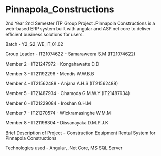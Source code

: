 # Pinnapola_Constructions

2nd Year 2nd Semester ITP Group Project .Pinnapola Constructions is a web-based ERP system built with angular and ASP.net core to deliver efficient business solutions for users.

Batch - Y2_S2_WE_IT_01.02

Group Leader - IT21074622 - Samaraweera S.M (IT21074622)

Member 2 - IT21247972 - Kongahawatte D.D

Member 3 - IT21192296 - Mendis W.W.B.B

Member 4 - IT21562488 - Anjana A.H.S (IT21562488)

Member 5 - IT21487934 - Chamoda G.M.W.Y (IT21487934)

Member 6 - IT21229084 - Iroshan G.H.M

Member 7 - IT21270574 - Wickramasinghe W.M.M

Member 8 - IT21198304 - Dissanayaka D.M.P.J.K

Brief Description of Project - Construction Equipment Rental System for Pinnapola Constructions

Technologies used - Angular, .Net Core, MS SQL Server
